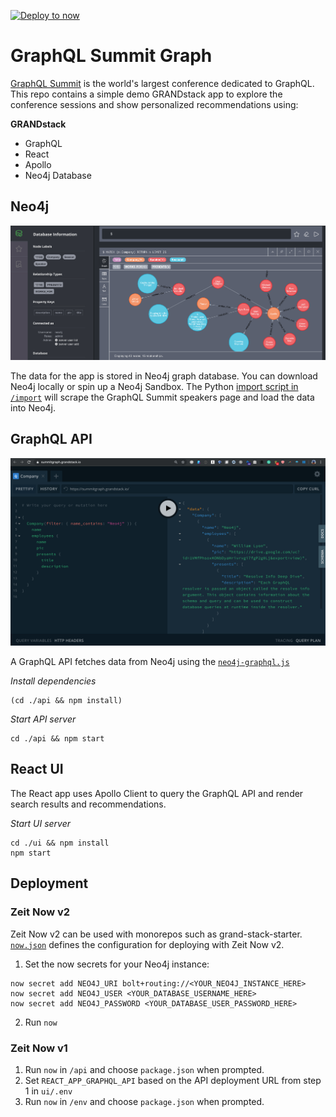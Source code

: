 [![Deploy to now](https://deploy.now.sh/static/button.svg)](https://deploy.now.sh/?repo=https://github.com/johnymontana/NODES2019-GRANDstack&env=NEO4J_USER&env=NEO4J_URI&env=NEO4J_PASSWORD)

# GraphQL Summit Graph

[GraphQL Summit](https://summit.graphql.com/) is the world's largest conference dedicated to GraphQL. This repo contains a simple demo GRANDstack app to explore the conference sessions and show personalized recommendations using:

**GRANDstack**

* GraphQL
* React
* Apollo
* Neo4j Database

## Neo4j

![](images/neo4j.png)

The data for the app is stored in Neo4j graph database. You can download Neo4j locally or spin up a Neo4j Sandbox. The Python [import script in `/import`](import/scrape_schedule.ipynb) will scrape the GraphQL Summit speakers page and load the data into Neo4j.


## GraphQL API

![](images/graphql.png)

A GraphQL API fetches data from Neo4j using the [`neo4j-graphql.js`](https://grandstack.io/docs/neo4j-graphql-js.html)

*Install dependencies*

```
(cd ./api && npm install)
```

*Start API server*
```
cd ./api && npm start
```

## React UI

The React app uses Apollo Client to query the GraphQL API and render search results and recommendations.

*Start UI server*
```
cd ./ui && npm install 
npm start
```

## Deployment

### Zeit Now v2

Zeit Now v2 can be used with monorepos such as grand-stack-starter. [`now.json`](https://github.com/grand-stack/grand-stack-starter/blob/master/now.json) defines the configuration for deploying with Zeit Now v2.

1. Set the now secrets for your Neo4j instance:

```
now secret add NEO4J_URI bolt+routing://<YOUR_NEO4J_INSTANCE_HERE>
now secret add NEO4J_USER <YOUR_DATABASE_USERNAME_HERE>
now secret add NEO4J_PASSWORD <YOUR_DATABASE_USER_PASSWORD_HERE>
```

2. Run `now`

### Zeit Now v1

1. Run `now` in `/api` and choose `package.json` when prompted.
1. Set `REACT_APP_GRAPHQL_API` based on the API deployment URL from step 1 in `ui/.env`
1. Run `now` in `/env` and choose `package.json` when prompted.